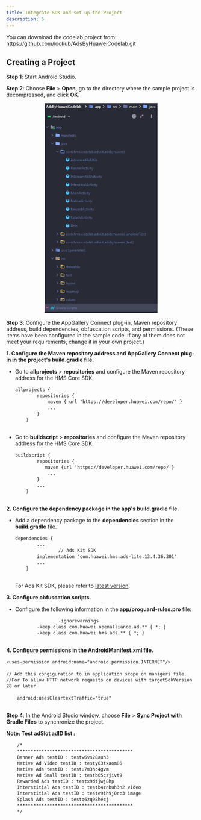 ```yaml
---
title: Integrate SDK and set up the Project
description: 5
---
```


<p>You can download the codelab project from: <a href="https://github.com/lookub/AdsByHuaweiCodelab.git" target="_blank">https://github.com/lookub/AdsByHuaweiCodelab.git</a></p>

<h2><strong>Creating a Project</strong></h2>
<p><strong>Step 1</strong>: Start Android Studio.</p>
<p><strong>Step 2</strong>: Choose <strong>File</strong> &gt; <strong>Open</strong>, go to the directory where the sample project is decompressed, and click <strong>OK</strong>.<br><center><img style="width: 300.00px" src="assets/package.jpg" onclick="imageclick(src)"></center></p>
<p><strong>Step 3</strong>: Configure the AppGallery Connect plug-in, Maven repository address, build dependencies, obfuscation scripts, and permissions. (These items have been configured in the sample code. If any of them does not meet your requirements, change it in your own project.)</p>
<p><strong>1. Configure the Maven repository address and AppGallery Connect plug-in in the project's build.gradle file.</strong></p>
<ul>
	<li>Go to <strong>allprojects</strong> &gt; <strong>repositories</strong> and configure the Maven repository address for the HMS Core SDK.<pre><div id="copy-button1" class="copy-btn" title="Copy" onclick="copyCode(this.id)"></div><code><span class="pln">allprojects </span><span class="pun">{</span><span class="pln">
		repositories </span><span class="pun">{</span><span class="pln">
			maven </span><span class="pun">{</span><span class="pln"> url </span><span class="str">'https://developer.huawei.com/repo/'</span><span class="pln"> </span><span class="pun">}</span><span class="pln">
			</span><span class="pun">...</span><span class="pln">
		</span><span class="pun">}</span><span class="pln">
	</span><span class="pun">}</span><span class="pln">
	</span></code></pre>
	</li>
	<li>Go to <strong>buildscript</strong> &gt; <strong>repositories</strong> and configure the Maven repository address for the HMS Core SDK.<pre><div id="copy-button2" class="copy-btn" title="Copy" onclick="copyCode(this.id)"></div><code><span class="pln">buildscript </span><span class="pun">{</span><span class="pln">
		repositories </span><span class="pun">{</span><span class="pln">
		   maven </span><span class="pun">{</span><span class="pln">url </span><span class="str">'https://developer.huawei.com/repo/'</span><span class="pun">}</span><span class="pln">
			</span><span class="pun">...</span><span class="pln">
		</span><span class="pun">}</span><span class="pln">
		</span><span class="pun">...</span><span class="pln">
	</span><span class="pun">}</span><span class="pln">
	</span></code></pre>
	</li>
</ul>
<p><strong>2. Configure the dependency package in the app's build.gradle file.</strong></p>
<ul>
	<li>Add a dependency package to the <strong>dependencies</strong> section in the <strong>build.gradle</strong> file.<pre><div id="copy-button4" class="copy-btn" title="Copy" onclick="copyCode(this.id)"></div><code><span class="pln">dependencies </span><span class="pun">{</span><span class="pln">
		</span><span class="pun">...</span><span class="pln">
    </span><span class="str">            // Ads Kit SDK</span><span class="pln">
		implementation </span><span class="str">'com.huawei.hms:ads-lite:13.4.36.301'</span><span class="pln">
		</span><span class="pun">...</span><span class="pln">
	</span><span class="pun">}</span><span class="pln">
	</span></code></pre>
  <p>For Ads Kit SDK, please refer to <a href="https://developer.huawei.com/consumer/en/doc/HMSCore-Guides-V5/publisher-service-version-change-history-0000001050066909-V5" target="_blank">latest version</a>.</p>
	</li>
</ul>
<p><strong>3. Configure obfuscation scripts.</strong></p>
<ul>
	<li>Configure the following information in the <strong>app/proguard-rules.pro</strong> file:<pre><div id="copy-button7" class="copy-btn" title="Copy" onclick="copyCode(this.id)"></div><code>                <span class="pun">-</span><span class="pln">ignorewarnings</span><span class="pln">
		</span><span class="pln">-keep </span><span class="kwd">class</span><span class="pln"> com.huawei.openalliance.ad.** { *; }</span><span class="pln">
		</span><span class="pun">-keep </span><span class="kwd">class</span><span class="pln"> com.huawei.hms.ads.** { *; }</span><span class="pln">
		</span></code></pre>
	</li>
</ul>
<p><strong>4. Configure permissions in the AndroidManifest.xml file.</strong></p>
<pre><div id="copy-button9" class="copy-btn" title="Copy" onclick="copyCode(this.id)"></div><code><span class="tag">&lt;uses-permission</span><span class="pln"> </span><span class="atn">android:name</span><span class="pun">=</span><span class="atv">"android.permission.INTERNET"</span><span class="tag">/&gt;</span>
<span class="pln"></span>
<span class="str">// Add this congiguration to in application scope on manigers file. 
//For To allow HTTP network requests on devices with targetSdkVersion 28 or later </span><span class="pln"></span>
<span class="pln">
	<span class="kwd">android:usesCleartextTraffic="true"</span>
</span> </code></pre>
<p><strong>Step 4</strong>: In the Android Studio window, choose <strong>File</strong> &gt; <strong>Sync Project with Gradle Files</strong> to synchronize the project.</p>
<aside class="special">
<p><strong>Note: Test adSlot adID list :</strong></p>
<pre><div id="copy-button10" class="copy-btn" title="Copy" onclick="copyCode(this.id)"></div><code>    /*
    *******************************************
    Banner Ads testID : testw6vs28auh3
    Native Ad Video testID : testy63txaom86
    Native Ads testID : testu7m3hc4gvm
    Native Ad Small testID : testb65czjivt9
    Rewarded Ads testID : testx9dtjwj8hp
    Interstitial Ads testID : testb4znbuh3n2 video
    Interstitial Ads testID : teste9ih9j0rc3 image
    Splash Ads testID : testq6zq98hecj
    *******************************************
    */
<br><span class="pln">
</span></code></pre>
</aside>